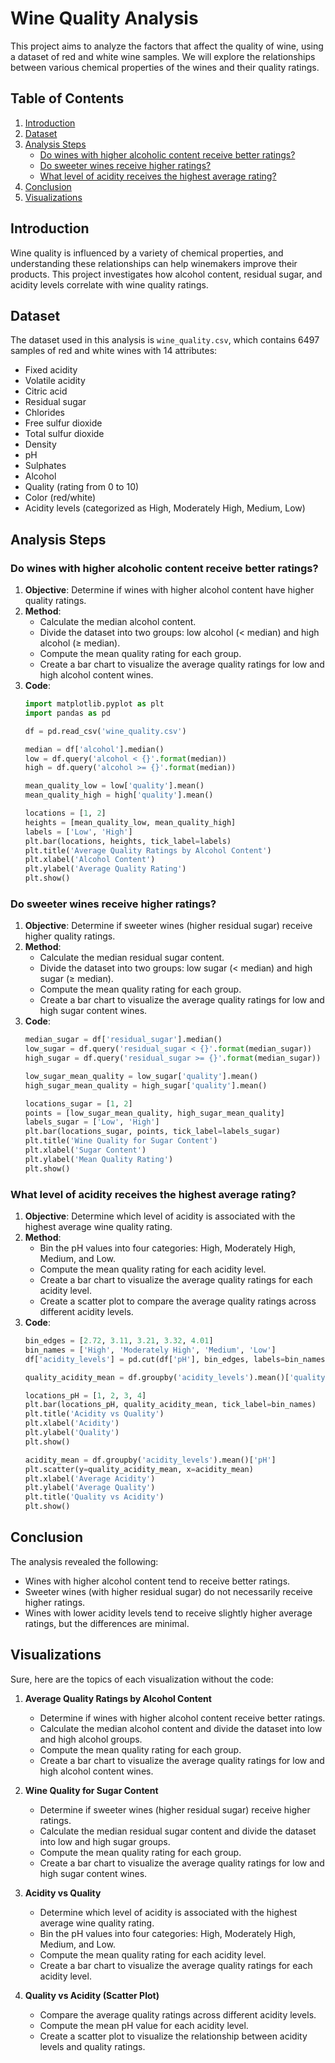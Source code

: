 
# Wine Quality Analysis

This project aims to analyze the factors that affect the quality of wine, using a dataset of red and white wine samples. We will explore the relationships between various chemical properties of the wines and their quality ratings.

## Table of Contents
1. [Introduction](#introduction)
2. [Dataset](#dataset)
3. [Analysis Steps](#analysis-steps)
    - [Do wines with higher alcoholic content receive better ratings?](#do-wines-with-higher-alcoholic-content-receive-better-ratings)
    - [Do sweeter wines receive higher ratings?](#do-sweeter-wines-receive-higher-ratings)
    - [What level of acidity receives the highest average rating?](#what-level-of-acidity-receives-the-highest-average-rating)
4. [Conclusion](#conclusion)
5. [Visualizations](#visualizations)

## Introduction
Wine quality is influenced by a variety of chemical properties, and understanding these relationships can help winemakers improve their products. This project investigates how alcohol content, residual sugar, and acidity levels correlate with wine quality ratings.

## Dataset
The dataset used in this analysis is `wine_quality.csv`, which contains 6497 samples of red and white wines with 14 attributes:
- Fixed acidity
- Volatile acidity
- Citric acid
- Residual sugar
- Chlorides
- Free sulfur dioxide
- Total sulfur dioxide
- Density
- pH
- Sulphates
- Alcohol
- Quality (rating from 0 to 10)
- Color (red/white)
- Acidity levels (categorized as High, Moderately High, Medium, Low)

## Analysis Steps

### Do wines with higher alcoholic content receive better ratings?
1. **Objective**: Determine if wines with higher alcohol content have higher quality ratings.
2. **Method**: 
   - Calculate the median alcohol content.
   - Divide the dataset into two groups: low alcohol (< median) and high alcohol (≥ median).
   - Compute the mean quality rating for each group.
   - Create a bar chart to visualize the average quality ratings for low and high alcohol content wines.
3. **Code**:
    ```python
    import matplotlib.pyplot as plt
    import pandas as pd

    df = pd.read_csv('wine_quality.csv')

    median = df['alcohol'].median()
    low = df.query('alcohol < {}'.format(median))
    high = df.query('alcohol >= {}'.format(median))

    mean_quality_low = low['quality'].mean()
    mean_quality_high = high['quality'].mean()

    locations = [1, 2]
    heights = [mean_quality_low, mean_quality_high]
    labels = ['Low', 'High']
    plt.bar(locations, heights, tick_label=labels)
    plt.title('Average Quality Ratings by Alcohol Content')
    plt.xlabel('Alcohol Content')
    plt.ylabel('Average Quality Rating')
    plt.show()
    ```

### Do sweeter wines receive higher ratings?
1. **Objective**: Determine if sweeter wines (higher residual sugar) receive higher quality ratings.
2. **Method**: 
   - Calculate the median residual sugar content.
   - Divide the dataset into two groups: low sugar (< median) and high sugar (≥ median).
   - Compute the mean quality rating for each group.
   - Create a bar chart to visualize the average quality ratings for low and high sugar content wines.
3. **Code**:
    ```python
    median_sugar = df['residual_sugar'].median()
    low_sugar = df.query('residual_sugar < {}'.format(median_sugar))
    high_sugar = df.query('residual_sugar >= {}'.format(median_sugar))

    low_sugar_mean_quality = low_sugar['quality'].mean()
    high_sugar_mean_quality = high_sugar['quality'].mean()

    locations_sugar = [1, 2]
    points = [low_sugar_mean_quality, high_sugar_mean_quality]
    labels_sugar = ['Low', 'High']
    plt.bar(locations_sugar, points, tick_label=labels_sugar)
    plt.title('Wine Quality for Sugar Content')
    plt.xlabel('Sugar Content')
    plt.ylabel('Mean Quality Rating')
    plt.show()
    ```

### What level of acidity receives the highest average rating?
1. **Objective**: Determine which level of acidity is associated with the highest average wine quality rating.
2. **Method**: 
   - Bin the pH values into four categories: High, Moderately High, Medium, and Low.
   - Compute the mean quality rating for each acidity level.
   - Create a bar chart to visualize the average quality ratings for each acidity level.
   - Create a scatter plot to compare the average quality ratings across different acidity levels.
3. **Code**:
    ```python
    bin_edges = [2.72, 3.11, 3.21, 3.32, 4.01]
    bin_names = ['High', 'Moderately High', 'Medium', 'Low']
    df['acidity_levels'] = pd.cut(df['pH'], bin_edges, labels=bin_names)

    quality_acidity_mean = df.groupby('acidity_levels').mean()['quality']

    locations_pH = [1, 2, 3, 4]
    plt.bar(locations_pH, quality_acidity_mean, tick_label=bin_names)
    plt.title('Acidity vs Quality')
    plt.xlabel('Acidity')
    plt.ylabel('Quality')
    plt.show()

    acidity_mean = df.groupby('acidity_levels').mean()['pH']
    plt.scatter(y=quality_acidity_mean, x=acidity_mean)
    plt.xlabel('Average Acidity')
    plt.ylabel('Average Quality')
    plt.title('Quality vs Acidity')
    plt.show()
    ```

## Conclusion
The analysis revealed the following:
- Wines with higher alcohol content tend to receive better ratings.
- Sweeter wines (with higher residual sugar) do not necessarily receive higher ratings.
- Wines with lower acidity levels tend to receive slightly higher average ratings, but the differences are minimal.

## Visualizations
Sure, here are the topics of each visualization without the code:

1. **Average Quality Ratings by Alcohol Content**
   - Determine if wines with higher alcohol content receive better ratings.
   - Calculate the median alcohol content and divide the dataset into low and high alcohol groups.
   - Compute the mean quality rating for each group.
   - Create a bar chart to visualize the average quality ratings for low and high alcohol content wines.

2. **Wine Quality for Sugar Content**
   - Determine if sweeter wines (higher residual sugar) receive higher ratings.
   - Calculate the median residual sugar content and divide the dataset into low and high sugar groups.
   - Compute the mean quality rating for each group.
   - Create a bar chart to visualize the average quality ratings for low and high sugar content wines.

3. **Acidity vs Quality**
   - Determine which level of acidity is associated with the highest average wine quality rating.
   - Bin the pH values into four categories: High, Moderately High, Medium, and Low.
   - Compute the mean quality rating for each acidity level.
   - Create a bar chart to visualize the average quality ratings for each acidity level.

4. **Quality vs Acidity (Scatter Plot)**
   - Compare the average quality ratings across different acidity levels.
   - Compute the mean pH value for each acidity level.
   - Create a scatter plot to visualize the relationship between acidity levels and quality ratings.
